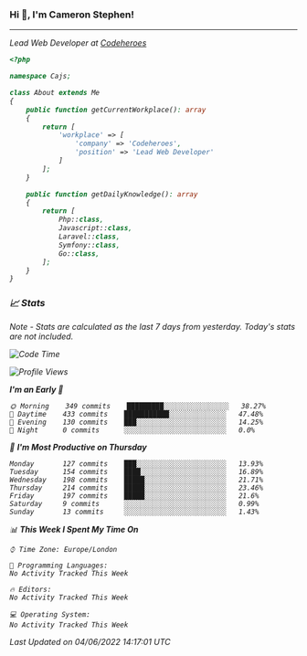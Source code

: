 ### Hi 👋, I'm Cameron Stephen!
<hr>
<p><em>Lead Web Developer at <a href="https://codeheroes.co.uk">Codeheroes</a></p>


```php
<?php

namespace Cajs;

class About extends Me
{
    public function getCurrentWorkplace(): array
    {
        return [
            'workplace' => [
                'company' => 'Codeheroes',
                'position' => 'Lead Web Developer'
            ]
        ];
    }

    public function getDailyKnowledge(): array
    {
        return [
            Php::class,
            Javascript::class,
            Laravel::class,
            Symfony::class,
            Go::class,
        ];
    }
}
```

### 📈 Stats
<p><em>Note - Stats are calculated as the last 7 days from yesterday. Today's stats are not included.</em></p>


<!--START_SECTION:waka-->
![Code Time](http://img.shields.io/badge/Code%20Time-2%2C915%20hrs%2053%20mins-blue)

![Profile Views](http://img.shields.io/badge/Profile%20Views-0-blue)

**I'm an Early 🐤** 

```text
🌞 Morning    349 commits    █████████░░░░░░░░░░░░░░░░   38.27% 
🌆 Daytime    433 commits    ███████████░░░░░░░░░░░░░░   47.48% 
🌃 Evening    130 commits    ███░░░░░░░░░░░░░░░░░░░░░░   14.25% 
🌙 Night      0 commits      ░░░░░░░░░░░░░░░░░░░░░░░░░   0.0%

```
📅 **I'm Most Productive on Thursday** 

```text
Monday       127 commits    ███░░░░░░░░░░░░░░░░░░░░░░   13.93% 
Tuesday      154 commits    ████░░░░░░░░░░░░░░░░░░░░░   16.89% 
Wednesday    198 commits    █████░░░░░░░░░░░░░░░░░░░░   21.71% 
Thursday     214 commits    █████░░░░░░░░░░░░░░░░░░░░   23.46% 
Friday       197 commits    █████░░░░░░░░░░░░░░░░░░░░   21.6% 
Saturday     9 commits      ░░░░░░░░░░░░░░░░░░░░░░░░░   0.99% 
Sunday       13 commits     ░░░░░░░░░░░░░░░░░░░░░░░░░   1.43%

```


📊 **This Week I Spent My Time On** 

```text
⌚︎ Time Zone: Europe/London

💬 Programming Languages: 
No Activity Tracked This Week

🔥 Editors: 
No Activity Tracked This Week

💻 Operating System: 
No Activity Tracked This Week

```


 Last Updated on 04/06/2022 14:17:01 UTC
<!--END_SECTION:waka-->
